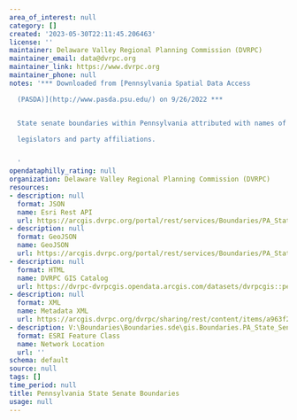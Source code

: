 ```yaml
---
area_of_interest: null
category: []
created: '2023-05-30T22:11:45.206463'
license: ''
maintainer: Delaware Valley Regional Planning Commission (DVRPC)
maintainer_email: data@dvrpc.org
maintainer_link: https://www.dvrpc.org
maintainer_phone: null
notes: '*** Downloaded from [Pennsylvania Spatial Data Access

  (PASDA)](http://www.pasda.psu.edu/) on 9/26/2022 ***


  State senate boundaries within Pennsylvania attributed with names of

  legislators and party affiliations.


  '
opendataphilly_rating: null
organization: Delaware Valley Regional Planning Commission (DVRPC)
resources:
- description: null
  format: JSON
  name: Esri Rest API
  url: https://arcgis.dvrpc.org/portal/rest/services/Boundaries/PA_State_Senate/FeatureServer/0
- description: null
  format: GeoJSON
  name: GeoJSON
  url: https://arcgis.dvrpc.org/portal/rest/services/Boundaries/PA_State_Senate/FeatureServer/0/query?where=1=1&outsr=4326&outfields=*&f=geojson
- description: null
  format: HTML
  name: DVRPC GIS Catalog
  url: https://dvrpc-dvrpcgis.opendata.arcgis.com/datasets/dvrpcgis::pennsylvania-state-senate-boundaries
- description: null
  format: XML
  name: Metadata XML
  url: https://arcgis.dvrpc.org/dvrpc/sharing/rest/content/items/a963f22c5a5947b4903f75f1c328f559/info/metadata/metadata.xml?format=default
- description: V:\Boundaries\Boundaries.sde\gis.Boundaries.PA_State_Senate
  format: ESRI Feature Class
  name: Network Location
  url: ''
schema: default
source: null
tags: []
time_period: null
title: Pennsylvania State Senate Boundaries
usage: null
---
```

